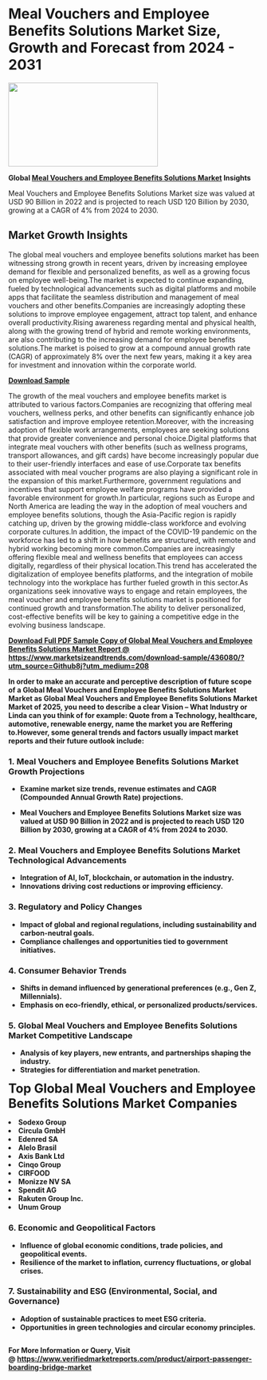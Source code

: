 <H1>Meal Vouchers and Employee Benefits Solutions Market Size, Growth and Forecast from 2024 - 2031</H1><img class="aligncenter size-medium wp-image-584254" src="https://thirdeyenews.in/wp-content/uploads/2024/09/Global-Market-Research-300x168.jpeg" alt="" width="300" height="168" /><p><strong>Global&nbsp;<a href="https://www.marketsizeandtrends.com/download-sample/436080/?utm_source=Github8j?utm_medium=208">Meal Vouchers and Employee Benefits Solutions Market</a> Insights</strong></p><p>Meal Vouchers and Employee Benefits Solutions Market size was valued at USD 90 Billion in 2022 and is projected to reach USD 120 Billion by 2030, growing at a CAGR of 4% from 2024 to 2030.</p><p><h2>Market Growth Insights</h2> <p>The global meal vouchers and employee benefits solutions market has been witnessing strong growth in recent years, driven by increasing employee demand for flexible and personalized benefits, as well as a growing focus on employee well-being.The market is expected to continue expanding, fueled by technological advancements such as digital platforms and mobile apps that facilitate the seamless distribution and management of meal vouchers and other benefits.Companies are increasingly adopting these solutions to improve employee engagement, attract top talent, and enhance overall productivity.Rising awareness regarding mental and physical health, along with the growing trend of hybrid and remote working environments, are also contributing to the increasing demand for employee benefits solutions.The market is poised to grow at a compound annual growth rate (CAGR) of approximately 8% over the next few years, making it a key area for investment and innovation within the corporate world.</p> <p><strong><a href="#">Download Sample</a></strong></p> <p>The growth of the meal vouchers and employee benefits market is attributed to various factors.Companies are recognizing that offering meal vouchers, wellness perks, and other benefits can significantly enhance job satisfaction and improve employee retention.Moreover, with the increasing adoption of flexible work arrangements, employees are seeking solutions that provide greater convenience and personal choice.Digital platforms that integrate meal vouchers with other benefits (such as wellness programs, transport allowances, and gift cards) have become increasingly popular due to their user-friendly interfaces and ease of use.Corporate tax benefits associated with meal voucher programs are also playing a significant role in the expansion of this market.Furthermore, government regulations and incentives that support employee welfare programs have provided a favorable environment for growth.In particular, regions such as Europe and North America are leading the way in the adoption of meal vouchers and employee benefits solutions, though the Asia-Pacific region is rapidly catching up, driven by the growing middle-class workforce and evolving corporate cultures.In addition, the impact of the COVID-19 pandemic on the workforce has led to a shift in how benefits are structured, with remote and hybrid working becoming more common.Companies are increasingly offering flexible meal and wellness benefits that employees can access digitally, regardless of their physical location.This trend has accelerated the digitalization of employee benefits platforms, and the integration of mobile technology into the workplace has further fueled growth in this sector.As organizations seek innovative ways to engage and retain employees, the meal voucher and employee benefits solutions market is positioned for continued growth and transformation.The ability to deliver personalized, cost-effective benefits will be key to gaining a competitive edge in the evolving business landscape.</p> <p><strong><a href="#"></p><p><span class=""><strong>Download Full PDF Sample Copy of Global Meal Vouchers and Employee Benefits Solutions Market Report</strong> @ <a href="https://www.marketsizeandtrends.com/download-sample/436080/?utm_source=Github8j?utm_medium=208" target="_blank">https://www.marketsizeandtrends.com/download-sample/436080/?utm_source=Github8j?utm_medium=208</a></span></p><p>In order to make an accurate and perceptive description of future scope of a Global&nbsp;Meal Vouchers and Employee Benefits Solutions Market Market as Global&nbsp;Meal Vouchers and Employee Benefits Solutions Market Market of 2025, you need to describe a clear Vision &ndash; What Industry or Linda can you think of for example: Quote from a Technology, healthcare, automotive, renewable energy, name the market you are Reffering to.However, some general trends and factors usually impact market reports and their future outlook include:</p><h3>1.&nbsp;<strong>Meal Vouchers and Employee Benefits Solutions Market Growth Projections</strong></h3><ul><li>Examine market size trends, revenue estimates and CAGR (Compounded Annual Growth Rate) projections.</li><li><p>Meal Vouchers and Employee Benefits Solutions Market size was valued at USD 90 Billion in 2022 and is projected to reach USD 120 Billion by 2030, growing at a CAGR of 4% from 2024 to 2030.</p></li></ul><h3>2.&nbsp;<strong>Meal Vouchers and Employee Benefits Solutions Market Technological Advancements</strong></h3><ul><li>Integration of AI, IoT, blockchain, or automation in the industry.</li><li>Innovations driving cost reductions or improving efficiency.</li></ul><h3>3.&nbsp;<strong>Regulatory and Policy Changes</strong></h3><ul><li>Impact of global and regional regulations, including sustainability and carbon-neutral goals.</li><li>Compliance challenges and opportunities tied to government initiatives.</li></ul><h3>4.&nbsp;<strong>Consumer Behavior Trends</strong></h3><ul><li>Shifts in demand influenced by generational preferences (e.g., Gen Z, Millennials).</li><li>Emphasis on eco-friendly, ethical, or personalized products/services.</li></ul><h3>5.&nbsp;<strong>Global Meal Vouchers and Employee Benefits Solutions Market Competitive Landscape</strong></h3><ul><li>Analysis of key players, new entrants, and partnerships shaping the industry.</li><li>Strategies for differentiation and market penetration.</li></ul><p data-pm-slice="1 1 []"><span style="color: inherit; font-family: inherit; font-size: 25px;">Top Global Meal Vouchers and Employee Benefits Solutions Market Companies</span></p><div class="" data-test-id=""><p><li>Sodexo Group</li><li> Circula GmbH</li><li> Edenred SA</li><li> Alelo Brasil</li><li> Axis Bank Ltd</li><li> Cinqo Group</li><li> CIRFOOD</li><li> Monizze NV SA</li><li> Spendit AG</li><li> Rakuten Group Inc.</li><li> Unum Group</li></p></div><h3>6.&nbsp;<strong>Economic and Geopolitical Factors</strong></h3><ul><li>Influence of global economic conditions, trade policies, and geopolitical events.</li><li>Resilience of the market to inflation, currency fluctuations, or global crises.</li></ul><h3>7.&nbsp;<strong>Sustainability and ESG (Environmental, Social, and Governance)</strong></h3><ul><li>Adoption of sustainable practices to meet ESG criteria.</li><li>Opportunities in green technologies and circular economy principles.</li></ul><h2><strong style="font-size: 14px;">For More Information or Query, Visit @&nbsp;</strong><a style="background-color: #ffffff; font-size: 14px;" href="https://www.marketsizeandtrends.com/report/meal-vouchers-and-employee-benefits-solutions-market/" target="_blank">https://www.verifiedmarketreports.com/product/airport-passenger-boarding-bridge-market</a></h2>